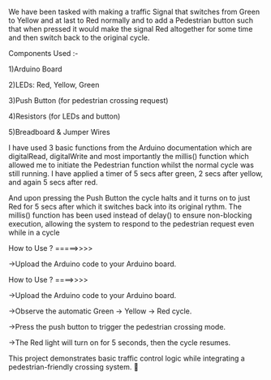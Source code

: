 We have been tasked with making a traffic Signal that switches from Green to Yellow and at last to Red normally and to add a 
Pedestrian button such that when pressed it would make the signal Red altogether for some time and then switch back to the 
original cycle.

Components Used :- 

1)Arduino Board

2)LEDs: Red, Yellow, Green

3)Push Button (for pedestrian crossing request)

4)Resistors (for LEDs and button)

5)Breadboard & Jumper Wires

I have used 3 basic functions from the Arduino documentation which are digitalRead, digitalWrite and most importantly the millis()
function which allowed me to initiate the Pedestrian function whilst the normal cycle was still running. I have applied a timer of 
5 secs after green, 2 secs after yellow, and again 5 secs after red.

And upon pressing the Push Button the cycle halts and it turns on to just Red for 5 secs after which it switches back into its 
original rythm.
The millis() function has been used instead of delay() to ensure non-blocking execution, allowing the system to respond to the 
pedestrian request even while in a cycle

How to Use ? =====>>>>

->Upload the Arduino code to your Arduino board.

How to Use ? ====>>>>

->Upload the Arduino code to your Arduino board.

->Observe the automatic Green → Yellow → Red cycle.

->Press the push button to trigger the pedestrian crossing mode.

->The Red light will turn on for 5 seconds, then the cycle resumes.

This project demonstrates basic traffic control logic while integrating a pedestrian-friendly crossing system. 🚦
